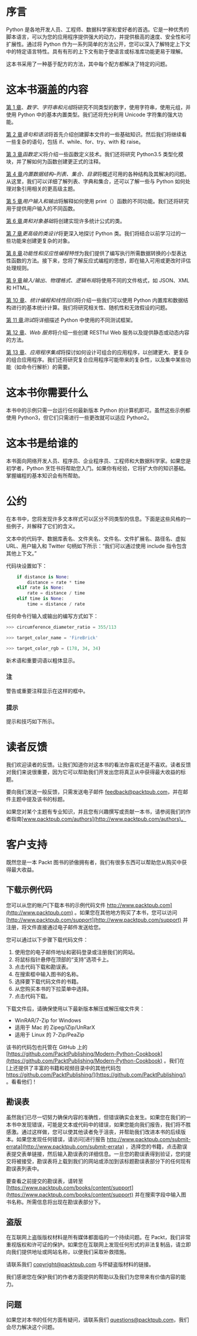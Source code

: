 # 序言

Python 是各地开发人员、工程师、数据科学家和爱好者的首选。它是一种优秀的脚本语言，可以为您的应用程序提供强大的动力，并提供极高的速度、安全性和可扩展性。通过将 Python 作为一系列简单的方法公开，您可以深入了解特定上下文中的特定语言特性。具有有形的上下文有助于使语言或标准库功能更易于理解。

这本书采用了一种基于配方的方法，其中每个配方都解决了特定的问题。

# 这本书涵盖的内容

[第 1 章](01.html#page "Chapter 1. Numbers, Strings, and Tuples")、*数字、字符串和元组*将研究不同类型的数字，使用字符串，使用元组，并使用 Python 中的基本内置类型。我们还将充分利用 Unicode 字符集的强大功能。

[第 2 章](02.html#page "Chapter 2. Statements and Syntax")*语句和语法*将首先介绍创建脚本文件的一些基础知识。然后我们将继续看一些复杂的语句，包括 if、while、for、try、with 和 raise。

[第 3 章](03.html#page "Chapter 3. Function Definitions")*函数定义*将介绍一些函数定义技术。我们还将研究 Python3.5 类型化模块，并了解如何为函数创建更正式的注释。

[第 4 章](04.html#page "Chapter 4. Built-in Data Structures – list, set, dict")*内置数据结构–列表、集合、目录*将概述可用的各种结构及其解决的问题。从这里，我们可以详细了解列表、字典和集合，还可以了解一些与 Python 如何处理对象引用相关的更高级主题。

[第 5 章](05.html#page "Chapter 5. User Inputs and Outputs")*用户输入和输出*将解释如何使用 print（）函数的不同功能。我们还将研究用于提供用户输入的不同函数。

[第 6 章](06.html#page "Chapter 6. Basics of Classes and Objects")*类和对象基础*将创建实现许多统计公式的类。

[第 7 章](07.html#page "Chapter 7. More Advanced Class Design")*更高级的类设计*将更深入地探讨 Python 类。我们将结合以前学习过的一些功能来创建更复杂的对象。

[第 8 章](08.html#page "Chapter 8. Functional and Reactive Programming Features")*功能性和反应性编程特性*为我们提供了编写执行所需数据转换的小型表达性函数的方法。接下来，您将了解反应式编程的思想，即在输入可用或更改时评估处理规则。

[第 9 章](09.html#page "Chapter 9. Input/Output, Physical Format, and Logical Layout")*输入/输出、物理格式、逻辑布局*将使用不同的文件格式，如 JSON、XML 和 HTML。

[第 10 章](10.html#page "Chapter 10. Statistical Programming and Linear Regression")、*统计编程和线性回归*将介绍一些我们可以使用 Python 内置库和数据结构进行的基本统计计算。我们将研究相关性、随机性和无效假设的问题。

[第 11 章](11.html#page "Chapter 11. Testing")*测试*将详细描述 Python 中使用的不同测试框架。

[第 12 章](12.html#page "Chapter 12. Web Services")、*Web 服务*将介绍一些创建 RESTful Web 服务以及提供静态或动态内容的方法。

[第 13 章](13.html#page "Chapter 13. Application Integration")、*应用程序集成*将探讨如何设计可组合的应用程序，以创建更大、更复杂的组合应用程序。我们还将研究复合应用程序可能带来的复杂性，以及集中某些功能（如命令行解析）的需要。

# 这本书你需要什么

本书中的示例只需一台运行任何最新版本 Python 的计算机即可。虽然这些示例都使用 Python3，但它们只需进行一些更改就可以适应 Python2。

# 这本书是给谁的

本书面向网络开发人员、程序员、企业程序员、工程师和大数据科学家。如果您是初学者，Python 烹饪书将帮助您入门。如果你有经验，它将扩大你的知识基础。掌握编程的基本知识会有所帮助。

# 公约

在本书中，您将发现许多文本样式可以区分不同类型的信息。下面是这些风格的一些例子，并解释了它们的含义。

文本中的代码字、数据库表名、文件夹名、文件名、文件扩展名、路径名、虚拟 URL、用户输入和 Twitter 句柄如下所示：“我们可以通过使用 include 指令包含其他上下文。”

代码块设置如下：

```py
    if distance is None:
        distance = rate * time
    elif rate is None:
        rate = distance / time
    elif time is None:
        time = distance / rate
```

任何命令行输入或输出的编写方式如下：

```py
>>> circumference_diameter_ratio = 355/113

>>> target_color_name = 'FireBrick'

>>> target_color_rgb = (178, 34, 34)

```

新术语和重要词语以粗体显示。

### 注

警告或重要注释显示在这样的框中。

### 提示

提示和技巧如下所示。

# 读者反馈

我们欢迎读者的反馈。让我们知道你对这本书的看法你喜欢还是不喜欢。读者反馈对我们来说很重要，因为它可以帮助我们开发出您将真正从中获得最大收益的标题。

要向我们发送一般反馈，只需发送电子邮件 feedback@packtpub.com，并在邮件主题中提及该书的标题。

如果您对某个主题有专业知识，并且您有兴趣撰写或贡献一本书，请参阅我们的作者指南[www.packtpub.com/authors](http://www.packtpub.com/authors)。

# 客户支持

既然您是一本 Packt 图书的骄傲拥有者，我们有很多东西可以帮助您从购买中获得最大收益。

## 下载示例代码

您可以从您的帐户[下载本书的示例代码文件 http://www.packtpub.com](http://www.packtpub.com) 。如果您在其他地方购买了本书，您可以访问[http://www.packtpub.com/support](http://www.packtpub.com/support) 并注册，将文件直接通过电子邮件发送给您。

您可以通过以下步骤下载代码文件：

1.  使用您的电子邮件地址和密码登录或注册我们的网站。
2.  将鼠标指针悬停在顶部的“支持”选项卡上。
3.  点击代码下载和勘误表。
4.  在搜索框中输入图书的名称。
5.  选择要下载代码文件的书籍。
6.  从您购买本书的下拉菜单中选择。
7.  点击代码下载。

下载文件后，请确保使用以下最新版本解压或解压缩文件夹：

*   WinRAR/7-Zip for Windows
*   适用于 Mac 的 Zipeg/iZip/UnRarX
*   适用于 Linux 的 7-Zip/PeaZip

该书的代码包也托管在 GitHub 上的[https://github.com/PacktPublishing/Modern-Python-Cookbook](https://github.com/PacktPublishing/Modern-Python-Cookbook) 。我们在[上还提供了丰富的书籍和视频目录中的其他代码包 https://github.com/PacktPublishing/](https://github.com/PacktPublishing/) 。看看他们！

## 勘误表

虽然我们已尽一切努力确保内容的准确性，但错误确实会发生。如果您在我们的一本书中发现错误，可能是文本或代码中的错误，如果您能向我们报告，我们将不胜感激。通过这样做，您可以使其他读者免于沮丧，并帮助我们改进本书的后续版本。如果您发现任何错误，请访问[进行报告 http://www.packtpub.com/submit-errata](http://www.packtpub.com/submit-errata) ，选择您的书籍，点击勘误表提交表单链接，然后输入勘误表的详细信息。一旦您的勘误表得到验证，您的提交将被接受，勘误表将上载到我们的网站或添加到该标题勘误表部分下的任何现有勘误表列表中。

要查看之前提交的勘误表，请转至[https://www.packtpub.com/books/content/support](https://www.packtpub.com/books/content/support) 并在搜索字段中输入图书名称。所需信息将出现在勘误表部分下。

## 盗版

在互联网上盗版版权材料是所有媒体都面临的一个持续问题。在 Packt，我们非常重视版权和许可证的保护。如果您在互联网上发现任何形式的非法复制品，请立即向我们提供地址或网站名称，以便我们采取补救措施。

请联系我们 copyright@packtpub.com 与怀疑盗版材料的链接。

我们感谢您在保护我们的作者方面提供的帮助以及我们为您带来有价值内容的能力。

## 问题

如果您对本书的任何方面有疑问，请联系我们 questions@packtpub.com，我们会尽力解决这个问题。